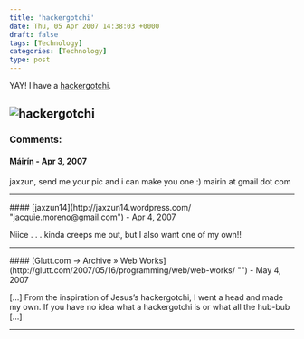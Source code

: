 ```yaml
---
title: 'hackergotchi'
date: Thu, 05 Apr 2007 14:38:03 +0000
draft: false
tags: [Technology]
categories: [Technology]
type: post
---
```


YAY! I have a [hackergotchi](http://en.wikipedia.org/wiki/Hackergotchi).

![hackergotchi](/img/2007/04/hackergotchi-zeus.png)
---
### Comments:
#### [Máirín]( "mairin@gmail.com") - <time datetime="2007-04-11 12:30:35">Apr 3, 2007</time>

jaxzun, send me your pic and i can make you one :) mairin at gmail dot com
<hr />
#### [jaxzun14](http://jaxzun14.wordpress.com/ "jacquie.moreno@gmail.com") - <time datetime="2007-04-05 11:39:25">Apr 4, 2007</time>

Niice . . . kinda creeps me out, but I also want one of my own!!
<hr />
#### [Glutt.com &rarr; Archive &raquo; Web Works](http://glutt.com/2007/05/16/programming/web/web-works/ "") - <time datetime="2007-05-17 00:17:34">May 4, 2007</time>

\[...\] From the inspiration of Jesus’s hackergotchi, I went a head and made my own. If you have no idea what a hackergotchi is or what all the hub-bub \[...\]
<hr />
